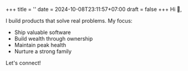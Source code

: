 +++
title = ''
date = 2024-10-08T23:11:57+07:00
draft = false
+++
Hi 👋,

I build products that solve real problems. My focus:

- Ship valuable software
- Build wealth through ownership
- Maintain peak health
- Nurture a strong family

Let's connect!